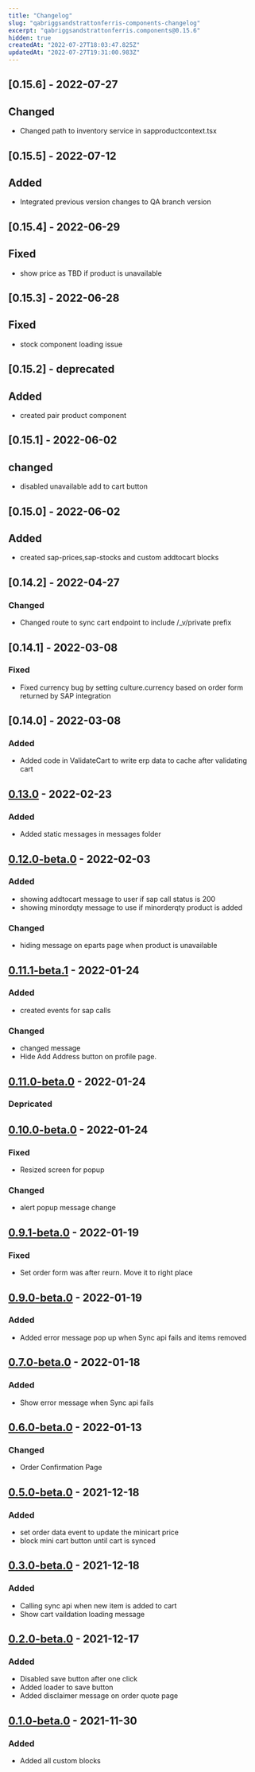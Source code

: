 ```yaml
---
title: "Changelog"
slug: "qabriggsandstrattonferris-components-changelog"
excerpt: "qabriggsandstrattonferris.components@0.15.6"
hidden: true
createdAt: "2022-07-27T18:03:47.825Z"
updatedAt: "2022-07-27T19:31:00.983Z"
---
```

[site]: https://briggsandstratton.myvtex.com/
## [0.15.6] - 2022-07-27
## Changed
- Changed path to inventory service in sapproductcontext.tsx

## [0.15.5] - 2022-07-12
## Added
- Integrated previous version changes to QA branch version

## [0.15.4] - 2022-06-29
## Fixed
- show price as TBD if product is unavailable

## [0.15.3] - 2022-06-28
## Fixed
- stock component loading issue

## [0.15.2] - deprecated
## Added
- created pair product component

## [0.15.1] - 2022-06-02
## changed
- disabled unavailable add to cart button

## [0.15.0] - 2022-06-02 
## Added
- created sap-prices,sap-stocks and custom addtocart blocks

## [0.14.2] - 2022-04-27
### Changed
- Changed route to sync cart endpoint to include /_v/private prefix

## [0.14.1] - 2022-03-08
### Fixed
- Fixed currency bug by setting culture.currency based on order form returned by SAP integration

## [0.14.0] - 2022-03-08
### Added
- Added code in ValidateCart to write erp data to cache after validating cart

## [0.13.0][site] - 2022-02-23
### Added
- Added static messages in messages folder

## [0.12.0-beta.0][site] - 2022-02-03
### Added
- showing addtocart message to user if sap call status is 200
- showing minordqty message to use if minorderqty product is added
### Changed
- hiding message on eparts page when product is unavailable 


## [0.11.1-beta.1][site] - 2022-01-24
### Added
- created events for sap calls
### Changed
- changed message
 - Hide Add Address button on profile page.

## [0.11.0-beta.0][site] - 2022-01-24
### Depricated
## [0.10.0-beta.0][site] - 2022-01-24
### Fixed
  - Resized screen for popup
### Changed
  - alert popup message change

## [0.9.1-beta.0][site] - 2022-01-19
### Fixed
  - Set order form was after reurn. Move it to right place
## [0.9.0-beta.0][site] - 2022-01-19
### Added
  - Added error message pop up when Sync api fails and items removed
## [0.7.0-beta.0][site] - 2022-01-18
### Added
  - Show error message when Sync api fails
## [0.6.0-beta.0][site] - 2022-01-13
### Changed
  - Order Confirmation Page
## [0.5.0-beta.0][site] - 2021-12-18
### Added
  - set order data event to update the minicart price
  - block mini cart button until cart is synced
## [0.3.0-beta.0][site] - 2021-12-18
### Added
  - Calling sync api when new item is added to cart
  - Show cart vaildation loading message
## [0.2.0-beta.0][site] - 2021-12-17
### Added
  - Disabled save button after one click
  - Added loader to save button
  - Added disclaimer message on order quote page
## [0.1.0-beta.0][site] - 2021-11-30
### Added

- Added all custom blocks